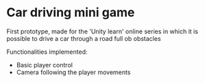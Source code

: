 # Car driving mini game
First prototype, made for the 'Unity learn' online series in which it is possible to drive a car through a road full ob obstacles

Functionalities implemented:

- Basic player control
- Camera following the player movements
